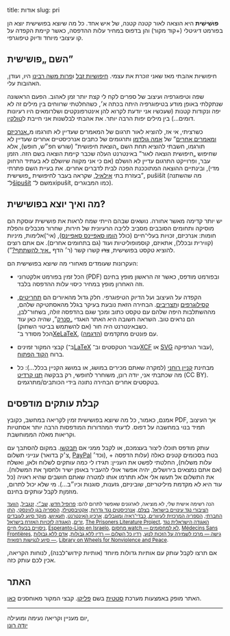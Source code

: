 title: אודות
slug: pri

**פוּשִׁישִׁית** היא הוצאה לאור קטנה קטנה, של איש אחד. כל מה שיוצא בפושישית יוצא הן בפורמט דיגיטלי (+קוד מקור) והן בדפוס במחיר עלות ההדפסה, כאשר קיימת הקפדה על קו עיצובי מיוחד ודיוק טיפוגרפי.



## השם „פושישית”

חיפושיות אהבתי מאז שאני זוכרת את עצמי. [חיפושיות זבל](https://he.wikipedia.org/wiki/%D7%97%D7%99%D7%A4%D7%95%D7%A9%D7%99%D7%AA_%D7%96%D7%91%D7%9C) ו[פרות משה רבינו](https://he.wikipedia.org/wiki/%D7%9E%D7%95%D7%A9%D7%99%D7%AA_%D7%94%D7%A9%D7%91%D7%A2) היו, ועודן, האהובות עלי.

שפה וטיפוגרפיה ועיצוב של ספרים לקח לי קצת יותר זמן לאהוב. הפעם הראשונה שנתקלתי באופן מודע בטיפוגרפיה היתה בכתה א׳, כשהחלטתי שרווחים בין מילים זה לא יפה ונקודות קטנות (שעכשיו אני יודעת לקרוא להן אינטרפונקטים ושלרומאים היו רעיונות דומים…) בין מילים יפות הרבה יותר. את אהבתי לבלשנות אני חייבת ל<a href="http://en.wikipedia.org/wiki/Languages_of_Arda">טולקין</a>.

כשרציתי, אי אז, להוציא לאור תרגום של המאמרים שעדיין לא תורגמו מ„<a href="http://en.wikipedia.org/wiki/Anarchism_and_Other_Essays">אנרכיזם ומאמרים אחרים</a>” של <a href="http://en.wikipedia.org/wiki/Emma_Goldman">אמה גולדמן</a> ותרגומים של כתבים אנרכיסטיים אחרים שעדיין לא תורגמו, חשבתי להוציא תחת השם „הוצאת חיפושית” (שורש חפ״ש, חופש), אלא שחיפוש „חיפושית הוצאה לאור” באינטרנט העלה שכבר קיימת הוצאה בשם הזה. הזמן עבר, ופרוייקט התרגום עדיין לא הושלם (אם כי אני מקווה שיושלם לא בעתיד הרחוק מדי), ובינתיים ההוצאה המתוככנת הפכה לבית לדברים אחרים. את בעיית השם פתרתי בעזרת בתי <a href="http://twitter.com/Lulitroll">אילאיל</a>, שקראה בעבר לחיפושית „פושישית”, pušišít (מה שהשתנה ל־<a href="http://twitter.com/Lulitroll/status/22468796915">šipušít</a> משם ל־xipušít, כמו המבוגרים).



## מה ואיך יוצא בפושישית?

יש יותר קדימה מאשר אחורה. נושאים שבהם הייתי שמח לראות את פושישית עוסקת הם מוסיקה ותחומים הסובבים מסביב לליבה הרעיונית של חירות, שחרור מכבלים והפלת חומות: אנרכיזם, זכויות בעלי־חיים (כולל <a href="http://en.wikipedia.org/wiki/Homo_sapiens_sapiens">הומו סאפיינס סאפיינס</a>), (אי־)אלימות, מיניות (קווירית ובכלל), אתאיזם, קוסמופוליטיות ועוד (גם בתחומים אחרים). אם אתם רוצים להוציא טקסט בפושישית, <strike>צרו</strike> קִשרו קשר (ר׳ הדף „<a href="?page_id=20">איך להשתתף?</a>”).

העקרונות שעומדים מאחורי מה שיוצא בפושישית הם:

* הכל זמין בפורמט אלקטרוני (PDF) ובפורמט מודפס, כאשר זה הראשון מופץ בחינם וזה האחרון מופץ במחיר כיסוי עלות ההדפסה בלבד.

* הקפדה על העיצוב ועל הדיוק הטיפוגרפי. חלק גדול מהאיורים הם <a href="http://en.wikipedia.org/wiki/Engraving">תחריטים</a>, <a href="http://en.wikipedia.org/wiki/Woodcut">קסילוגרפים</a> ו<a href="http://en.wikipedia.org/wiki/Etching">תצריבים</a>. הבחירה הזאת נובעת בעיקר בגלל מהאסתטיקה שלהם, מההשתלבות היפה שלהם עם טקסט כתוב ומכך שגם בהדפסה זולה, בשחור־לבן, הם נראים טוב. השראה חשובה היא האתר האגדי „<a href="http://snark.co.il/">סנרק</a>”, שהיה כאן עוד כשבאינטרנט היה חור (אם להשתמש בביטוי השחוק).<br />
הכל מסודר ב־<a href="http://scripts.sil.org/XeTeX">XeLaTeX</a>, עם פונטים מתקדמים (<a href="http://nitens.org/taraborelli/latex">הדגמה</a>).

* קבצי המקור זמינים (ב־<a href="http://en.wikipedia.org/wiki/LaTeX">LaTeX</a> עבור הטקסטים וב־<a href="http://en.wikipedia.org/wiki/XCF_(file_format)">XCF</a> או [SVG](https://he.wikipedia.org/wiki/SVG) עבור הגרפיקה), ברוח <a href="http://en.wikipedia.org/wiki/Open_source">הקוד הפתוח</a>.

* מבחינת <a href="http://en.wikipedia.org/wiki/Intellectual_property">קניין רוחני</a> (למקרה שאתם מכירים במושג, או במושג הקניין בכלל…): כל מה שכתבתי אני, יודה רונן, משוחרר לחופשי, רק בבקשה [תנו קרדיט](https://creativecommons.org/licenses/by/4.0/) (CC BY). בטקסטים אחרים הבחירה נתונה בידי הכותבים/מתרגמים.



<h2 id="presajxoj">קבלת עותקים מודפסים</h2>

אמנם, כאמור, כל מה שיוצא בפושישית זמין לקריאה במחשב, כקובץ PDF, אך העיצוב תמיד בנוי במחשבה על דפוס. לדעתי המהדורות המודפסות הרבה יותר אסתטיות וקריאות מאלה הממוחשבת.

עותק מודפס תוכלו ליצור בעצמכם, או לקבל ממני אם [תבקשו](http://me.digitalwords.net/). במקום להסתבך עם ענייני תשלום (צ׳ק בדואר, <a href="https://www.paypal.com/">PayPal</a> וכד׳), בטח בסכומים קטנים כאלה (עלות הדפסה + עלות משלוח), החלטתי לפשט את העניין: תגידו לי כמה עותקים לשלוח ולאן, ואשלח (אם אתם נמצאים בירושלים, יהיה אפשר אולי להעביר באופן ישיר ולחסוך את המשלוח). את התשלום אל תעשו אלי אלא תתרמו אותו למטרה שאתם חושבים שהיא ראויה (כל עוד היא לא מקדמת מיליטריזם, שוביניזם, גזענות, סוגנות וכיו״ב…). מי שלא יכול לתרום, מוזמןת לקבל עותקים בחינם.

<small>הנה רשימה אישית שלי, לא מוציאה, לארגונים שאפשר לתרום להם: <a href="http://www.newprofile.org/">פרופיל חדש</a>, <a href="http://free.org.il/">שב״י</a>, <a href="http://www.ginger.org.il/">זנגביל</a>, <a href="http://www.stoptorture.org.il/">הוועד הציבורי נגד עינויים בישראל</a>, <a href="http://www.btselem.org/">בצלם</a>, <a href="http://www.awalls.org/">אנרכיסטים נגד גדרות</a>, <a href="http://activestills.org/">אקטיבסטילז</a>, <a href="http://maritbenisrael.wordpress.com/%d7%a1%d7%a4%d7%a8%d7%99%d7%99%d7%aa-%d7%92%d7%9f-%d7%9c%d7%95%d7%99%d7%a0%d7%a1%d7%a7%d7%99/">הספריה בגן לווינסקי</a>, <a href="http://www.mtzedek.org.il/abouttav.asp">התו החברתי</a>, <a href="http://www.clfb.org.il/">הספריה המרכזית לעיוורים, כבדי־ראיה ומוגבלים</a>, <a href="http://www.archive.org/">ארכיון האינטרנט</a>, <a href="http://www.taayush.org/">תעאיוש</a>, <a href="http://www.hotline.org.il/">מוקד סיוע לעובדים זרים</a>, <a href="http://www.acri.org.il/">האגודה לזכויות האזרח בישראל</a>, <a href="http://www.prisonersliteratureproject.com/">The Prisoners Literature Project</a>, <a href="http://www.isav.org.il/">האגודה הישראלית נגד ניסויים בבעלי חיים</a>, <a href="http://esperanto.org.il/">Esperanto-Ligo en Israelo</a>, <a href="http://www.machsomwatch.org/">מחסום watch — לא למחסומים</a>, <a href="http://www.msf.org/">Médecins Sans Frontières</a>, <a href="http://www.gisha.org/">גישה — מרכז לשמירה על הזכות לנוע</a>, <a href="http://www.allforpeace.org/">רדיו כל השלום — רדיו ללא גבולות</a>, <a href="http://he.humans-without-borders.org/">אדם ללא גבולות — סיוע לנגישות רפואית</a>, <a href="http://www.lownp.com/">Library on Wheels for Nonviolence and Peace</a>.</small>

אם תרצו לקבל עותק עם אותיות גדולות מיוחד (אותיות קידוש־לבנה), לנוחות הקריאה, אכין לכם עותק כזה.



<h2 id="retejo">האתר</h2>

האתר מופק באמצעות מערכת [סטטית](https://www.staticgen.com/) בשם [פליקן](https://github.com/getpelican/pelican). קבצי המקור מאוחסנים [כאן](https://gitlab.com/rwmpelstilzchen/xpr.digitalwords.net).



-------

יום מעניין וקריאה נעימה ומועילה,  
[יודה רונן](http://me.digitalwords.net/)
